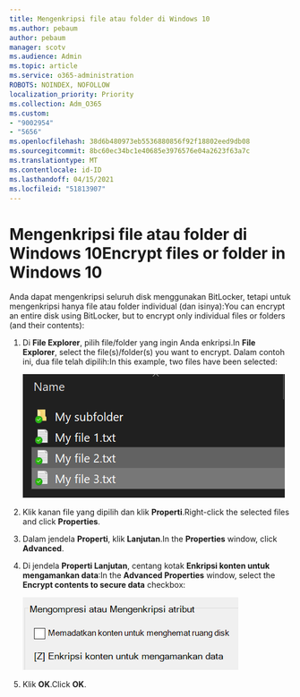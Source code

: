 ```yaml
---
title: Mengenkripsi file atau folder di Windows 10
ms.author: pebaum
author: pebaum
manager: scotv
ms.audience: Admin
ms.topic: article
ms.service: o365-administration
ROBOTS: NOINDEX, NOFOLLOW
localization_priority: Priority
ms.collection: Adm_O365
ms.custom:
- "9002954"
- "5656"
ms.openlocfilehash: 38d6b480973eb5536880856f92f18802eed9db08
ms.sourcegitcommit: 8bc60ec34bc1e40685e3976576e04a2623f63a7c
ms.translationtype: MT
ms.contentlocale: id-ID
ms.lasthandoff: 04/15/2021
ms.locfileid: "51813907"
---
```

# <a name="encrypt-files-or-folder-in-windows-10"></a><span data-ttu-id="34c5c-102">Mengenkripsi file atau folder di Windows 10</span><span class="sxs-lookup"><span data-stu-id="34c5c-102">Encrypt files or folder in Windows 10</span></span>

<span data-ttu-id="34c5c-103">Anda dapat mengenkripsi seluruh disk menggunakan BitLocker, tetapi untuk mengenkripsi hanya file atau folder individual (dan isinya):</span><span class="sxs-lookup"><span data-stu-id="34c5c-103">You can encrypt an entire disk using BitLocker, but to encrypt only individual files or folders (and their contents):</span></span>

1. <span data-ttu-id="34c5c-104">Di **File Explorer**, pilih file/folder yang ingin Anda enkripsi.</span><span class="sxs-lookup"><span data-stu-id="34c5c-104">In **File Explorer**, select the file(s)/folder(s) you want to encrypt.</span></span> <span data-ttu-id="34c5c-105">Dalam contoh ini, dua file telah dipilih:</span><span class="sxs-lookup"><span data-stu-id="34c5c-105">In this example, two files have been selected:</span></span>

    ![Memilih file atau folder untuk mengenkripsi](media/select-for-encrypting.png)

2. <span data-ttu-id="34c5c-107">Klik kanan file yang dipilih dan klik **Properti**.</span><span class="sxs-lookup"><span data-stu-id="34c5c-107">Right-click the selected files and click **Properties**.</span></span>

3. <span data-ttu-id="34c5c-108">Dalam jendela **Properti**, klik **Lanjutan**.</span><span class="sxs-lookup"><span data-stu-id="34c5c-108">In the **Properties** window, click **Advanced**.</span></span>

4. <span data-ttu-id="34c5c-109">Di jendela **Properti Lanjutan**, centang kotak **Enkripsi konten untuk mengamankan data**:</span><span class="sxs-lookup"><span data-stu-id="34c5c-109">In the **Advanced Properties** window, select the **Encrypt contents to secure data** checkbox:</span></span>

    ![Mengenkripsi konten](media/encrypt-contents.png)

5. <span data-ttu-id="34c5c-111">Klik **OK**.</span><span class="sxs-lookup"><span data-stu-id="34c5c-111">Click **OK**.</span></span>
